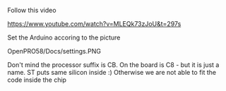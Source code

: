 Follow this video

https://www.youtube.com/watch?v=MLEQk73zJoU&t=297s

Set the Arduino accoring to the picture

OpenPRO58/Docs/settings.PNG

Don't mind the processor suffix is CB. On the board is C8 - but it is just a name. ST puts same silicon inside :) Otherwise we are not able to fit the code inside the chip
